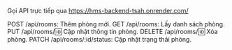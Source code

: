Gọi API trực tiếp qua https://hms-backend-tsah.onrender.com/

POST /api/rooms: Thêm phòng mới.
GET /api/rooms: Lấy danh sách phòng.
PUT /api/rooms/:id: Cập nhật thông tin phòng.
DELETE /api/rooms/:id: Xóa phòng.
PATCH /api/rooms/:id/status: Cập nhật trạng thái phòng.
